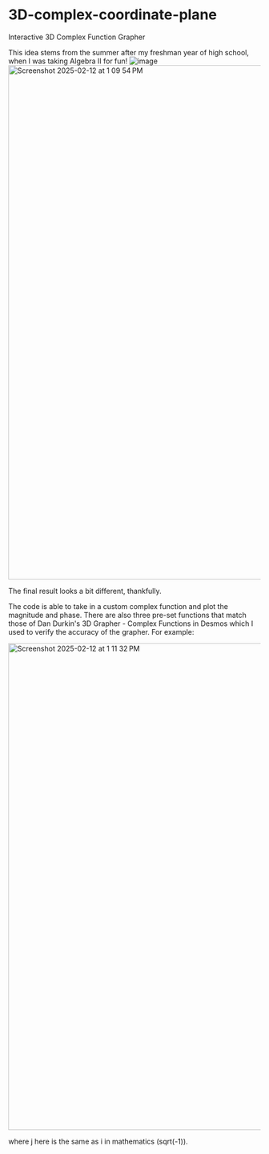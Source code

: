 # 3D-complex-coordinate-plane
Interactive 3D Complex Function Grapher

This idea stems from the summer after my freshman year of high school, when I was taking Algebra II for fun!
![image](https://github.com/user-attachments/assets/5e2cbb05-4bed-452c-a88c-10b021fadd3d)
<img width="1027" alt="Screenshot 2025-02-12 at 1 09 54 PM" src="https://github.com/user-attachments/assets/6154ce3d-bc43-4749-aca9-8cee7b9f5d35" />

The final result looks a bit different, thankfully.

The code is able to take in a custom complex function and plot the magnitude and phase.  There are also three pre-set functions that match those of Dan Durkin's 3D Grapher - Complex Functions in Desmos which I used to verify the accuracy of the grapher.  For example:

<img width="972" alt="Screenshot 2025-02-12 at 1 11 32 PM" src="https://github.com/user-attachments/assets/3d666837-1d13-42c2-8154-71d4398ca077" />

where j here is the same as i in mathematics (sqrt(-1)).
